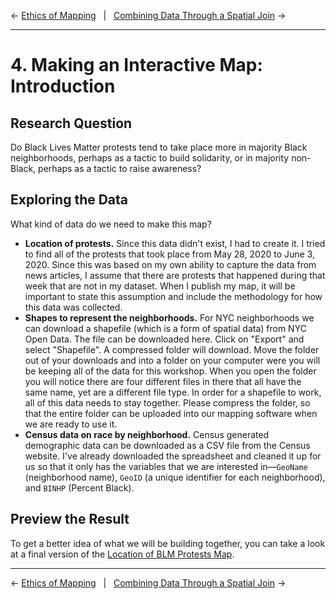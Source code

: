 ← [Ethics of Mapping](03-ethics-of-mapping.md)&nbsp;&nbsp;&nbsp;|&nbsp;&nbsp;&nbsp;[Combining Data Through a Spatial Join](05-combining-data-through-a-spatial-join.md) →

---

# 4. Making an Interactive Map: Introduction

<!-- An introductory short paragraph would be nice here, which would also provide context for why we should have a research question and what it means for the "mapping" process (which also lends itself to a good transition from the previous lesson into this one) -->

## Research Question

Do Black Lives Matter protests tend to take place more in majority Black neighborhoods, perhaps as a tactic to build solidarity, or in majority non-Black, perhaps as a tactic to raise awareness?

## Exploring the Data

What kind of data do we need to make this map?

- **Location of protests.** Since this data didn't exist, I had to create it. I tried to find all of the protests that took place from May 28, 2020 to June 3, 2020. Since this was based on my own ability to capture the data from news articles, I assume that there are protests that happened during that week that are not in my dataset. When I publish my map, it will be important to state this assumption and include the methodology for how this data was collected.
- **Shapes to represent the neighborhoods.** For NYC neighborhoods we can download a shapefile (which is a form of spatial data) from NYC Open Data. The file can be downloaded here.<!-- TODO: add a link here? --> Click on "Export" and select "Shapefile". A compressed folder will download. Move the folder out of your downloads and into a folder on your computer were you will be keeping all of the data for this workshop. When you open the folder you will notice there are four different files in there that all have the same name, yet are a different file type. In order for a shapefile to work, all of this data needs to stay together. Please compress the folder, so that the entire folder can be uploaded into our mapping software when we are ready to use it.<!-- TODO: First time shapefile is mentioned, should be added to glossary -->
- **Census data on race by neighborhood.** Census generated demographic data can be downloaded as a CSV file from the Census website. I've already downloaded the spreadsheet and cleaned it up for us so that it only has the variables that we are interested in—`GeoName` (neighborhood name), `GeoID` (a unique identifier for each neighborhood), and `BINHP` (Percent Black).<!-- TODO: what does it mean that you have downloaded the spreadsheet here? Is it one of the datasets in the frontmatter? If so, perhaps we should link to it here. -->

## Preview the Result

To get a better idea of what we will be building together, you can take a look at a final version of the [Location of BLM Protests Map](http://arcg.is/1KyC9O).

---

← [Ethics of Mapping](03-ethics-of-mapping.md)&nbsp;&nbsp;&nbsp;|&nbsp;&nbsp;&nbsp;[Combining Data Through a Spatial Join](05-combining-data-through-a-spatial-join.md) →